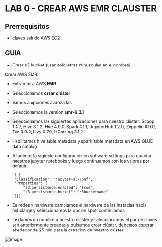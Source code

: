 # LAB 0 -  CREAR AWS EMR CLAUSTER


## Prerrequisitos

 - claves ssh de AWS EC2
 

## GUIA

 - Crear s3 bucket (usar solo letras minusculas en el nombre)

Crear AWS EMR:
		
 - Entramos a AWS **EMR** 
 - Seleccionamos **crear clúster** 		
 - Vamos a opciones avanzadas 		
 - Seleccionamos la version **emr-6.3.1**
 - Seleccionamos las siguientes aplicaciones para nuestro clúster:
   Sqoop 1.4.7, Hive 3.1.2, Hue 4.9.0, Spark 3.1.1, JupyterHub 1.2.0,
   Zeppelin 0.9.0, Tez 0.9.2, Livy 0.7.0, HCatalog 3.1.2
 - Habilitamos hive table metadata y spark table metadata en AWS GLUE data catalog
 - Añadimos la sigiente configuración en software settings para
   guardar nuestros jupyter notebooks y luego continuamos con los
   valores por default:

		[ {
        "Classification": "jupyter-s3-conf",
        "Properties": {
            "s3.persistence.enabled": "true",
            "s3.persistence.bucket": "s3bucketname"
        }}]
		
	

 - En redes y hardware cambiamos el hardware de las instacias hacia
   m4.xlarge y seleccionamos la opcion spot, continuamos
  

 - Le damos un nombre a nuestro clúster y seleccionamos el par de claves
   ssh anteriormente creadas y pulsamos crear clúster, debemos esperar alrededor de 25 min para la creacion de nuestro clúster



![image](https://user-images.githubusercontent.com/35736499/143790242-b1964d9d-febf-457b-9390-7beeba1b0adf.png)
